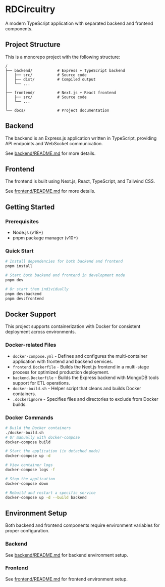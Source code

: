 # RDCircuitry

A modern TypeScript application with separated backend and frontend components.

## Project Structure

This is a monorepo project with the following structure:

```
/
├── backend/           # Express + TypeScript backend
│   ├── src/           # Source code
│   ├── dist/          # Compiled output
│   └── ...
│
├── frontend/          # Next.js + React frontend
│   ├── src/           # Source code
│   └── ...
│
└── docs/              # Project documentation
```

## Backend

The backend is an Express.js application written in TypeScript, providing API endpoints and WebSocket communication.

See [backend/README.md](./backend/README.md) for more details.

## Frontend

The frontend is built using Next.js, React, TypeScript, and Tailwind CSS.

See [frontend/README.md](./frontend/README.md) for more details.

## Getting Started

### Prerequisites

- Node.js (v18+)
- pnpm package manager (v10+)

### Quick Start

```bash
# Install dependencies for both backend and frontend
pnpm install

# Start both backend and frontend in development mode
pnpm dev

# Or start them individually
pnpm dev:backend
pnpm dev:frontend
```

## Docker Support

This project supports containerization with Docker for consistent deployment across environments.

### Docker-related Files

- `docker-compose.yml` - Defines and configures the multi-container application with frontend and backend services.
- `frontend.Dockerfile` - Builds the Next.js frontend in a multi-stage process for optimized production deployment.
- `backend.Dockerfile` - Builds the Express backend with MongoDB tools support for ETL operations.
- `docker-build.sh` - Helper script that cleans and builds Docker containers.
- `.dockerignore` - Specifies files and directories to exclude from Docker builds.

### Docker Commands

```bash
# Build the Docker containers
./docker-build.sh
# Or manually with docker-compose
docker-compose build

# Start the application (in detached mode)
docker-compose up -d

# View container logs
docker-compose logs -f

# Stop the application
docker-compose down

# Rebuild and restart a specific service
docker-compose up -d --build backend
```

## Environment Setup

Both backend and frontend components require environment variables for proper configuration.

### Backend

See [backend/README.md](./backend/README.md) for backend environment setup.

### Frontend

See [frontend/README.md](./frontend/README.md) for frontend environment setup. 

